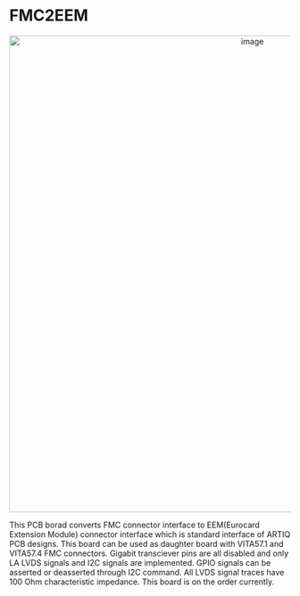 # FMC2EEM
<p align="center">
<img width="855" alt="image" src="https://github.com/snu-quiqcl/FMC2EEM/assets/49219392/4f6c3786-389a-4294-a6c8-a57c72cd24e5">
</p>

This PCB borad converts FMC connector interface to EEM(Eurocard Extension Module) connector interface which is standard interface of ARTIQ PCB designs. This board can be used as daughter board with VITA57.1 and VITA57.4 FMC connectors. Gigabit transciever pins are all disabled and only LA LVDS signals and I2C signals are implemented. GPIO signals can be asserted or deasserted through I2C command. All LVDS signal traces have 100 Ohm characteristic impedance. This board is on the order currently.
